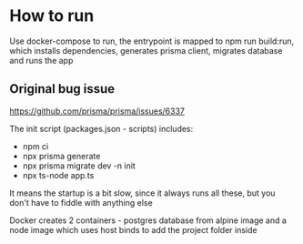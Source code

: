 # How to run
Use docker-compose to run, the entrypoint is mapped to npm run build:run, which installs dependencies, generates prisma client, migrates database and runs the app

## Original bug issue

https://github.com/prisma/prisma/issues/6337

The init script (packages.json - scripts) includes:
* npm ci
* npx prisma generate
* npx prisma migrate dev -n init
* npx ts-node app.ts

It means the startup is a bit slow, since it always runs all these, but you don't have to fiddle with anything else

Docker creates 2 containers - postgres database from alpine image and a node image which uses host binds to add the project folder inside
